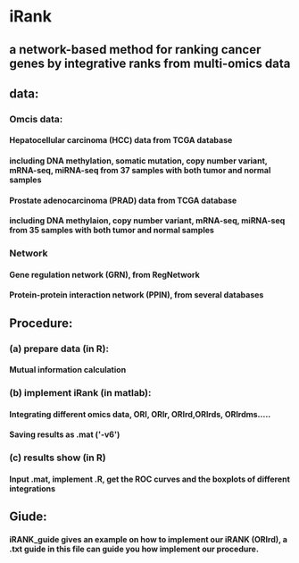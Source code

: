 # iRank
## a network-based method for ranking cancer genes by integrative ranks from multi-omics data
## 
## data:
### Omcis data:
#### Hepatocellular carcinoma (HCC) data from TCGA database
#### including DNA methylation, somatic mutation, copy number variant, mRNA-seq, miRNA-seq from 37 samples with both tumor and normal samples
#### Prostate adenocarcinoma (PRAD) data from TCGA database
#### including DNA methylaion, copy number variant, mRNA-seq, miRNA-seq from 35 samples with both tumor and normal samples
### Network
#### Gene regulation network (GRN), from RegNetwork
#### Protein-protein interaction network (PPIN), from several databases 
## Procedure:
### (a) prepare data (in R): 
####    Mutual information calculation 
### (b) implement iRank (in matlab):
####    Integrating different omics data, ORI, ORIr, ORIrd,ORIrds, ORIrdms..... 
####     Saving results as .mat ('-v6')
### (c) results show (in R)
####    Input .mat, implement .R, get the ROC curves and the boxplots of different integrations
###
## Giude:
#### iRANK_guide gives an example on how to implement our iRANK (ORIrd), a .txt guide in this file can guide you how implement our procedure.
